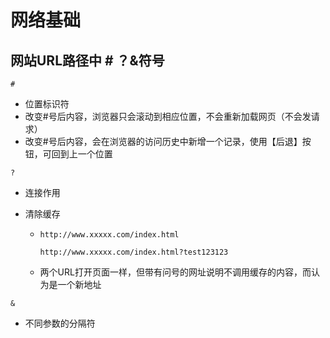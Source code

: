 # 网络基础

## 网站URL路径中 # ？&符号

`#`

- 位置标识符
- 改变#号后内容，浏览器只会滚动到相应位置，不会重新加载网页（不会发请求）
- 改变#号后内容，会在浏览器的访问历史中新增一个记录，使用【后退】按钮，可回到上一个位置

`?`

- 连接作用

- 清除缓存

  - ```
    http://www.xxxxx.com/index.html
    
    http://www.xxxxx.com/index.html?test123123
    ```

  - 两个URL打开页面一样，但带有问号的网址说明不调用缓存的内容，而认为是一个新地址

`&`

- 不同参数的分隔符